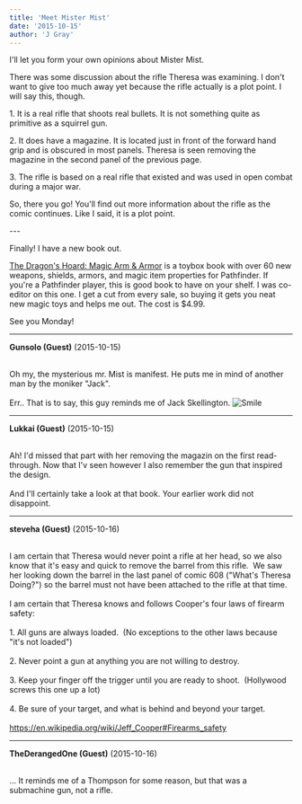 ```yaml
---
title: 'Meet Mister Mist'
date: '2015-10-15'
author: 'J Gray'
---
```


<p>I'll let you form your own opinions about Mister Mist.</p><p>There was some discussion about the rifle Theresa was examining. I don't want to give too much away yet because the rifle actually is a plot point. I will say this, though.</p><p>1. It is a real rifle that shoots real bullets. It is not something quite as primitive as a squirrel gun.</p><p>2. It does have a magazine. It is located just in front of the forward hand grip and is obscured in most panels. Theresa is seen removing the magazine in the second panel of the previous page.</p><p>3. The rifle is based on a real rifle that existed and was used in open combat during a major war.</p><p>So, there you go! You'll find out more information about the rifle as the comic continues. Like I said, it is a plot point.</p><p>---</p><p>Finally! I have a new book out.</p><p><a href="http://drivethrurpg.com/product/161132/The-Dragons-Hoard-Magic-Arms--Armor" target="_blank">The Dragon's Hoard: Magic Arm &amp; Armor</a> is a toybox book with over 60 new weapons, shields, armors, and magic item properties for Pathfinder. If you're a Pathfinder player, this is good book to have on your shelf. I was co-editor on this one. I get a cut from every sale, so buying it gets you neat new magic toys and helps me out. The cost is $4.99.</p><p>See you Monday!</p>

---
**Gunsolo (Guest)** (2015-10-15)

<br> Oh my, the mysterious mr. Mist is manifest. He puts me in mind of another man by the moniker "Jack".  <br><br>Err..  That is to say, this guy reminds me of Jack Skellington. <img src="//smilies/smile.gif" alt="Smile" border="0">

---
**Lukkai (Guest)** (2015-10-15)

<br> Ah! I'd missed that part with her removing the magazin on the first read-through. Now that I'v seen however I also remember the gun that inspired the design.<br><br>And I'll certainly take a look at that book. Your earlier work did not disappoint.<br>

---
**steveha (Guest)** (2015-10-16)

<br> I am certain that Theresa would never point a rifle at her head, so we also know that it's easy and quick to remove the barrel from this rifle.&nbsp; We saw her looking down the barrel in the last panel of comic 608 ("What's Theresa Doing?") so the barrel must not have been attached to the rifle at that time.<br><br>I am certain that Theresa knows and follows Cooper's four laws of firearm safety:<br><br>1. All guns are always loaded.&nbsp; (No exceptions to the other laws because "it's not loaded")<br><br>2. Never point a gun at anything you are not willing to destroy.<br><br>3. Keep your finger off the trigger until you are ready to shoot.&nbsp; (Hollywood screws this one up a lot)<br><br>4. Be sure of your target, and what is behind and beyond your target.<br><br>https://en.wikipedia.org/wiki/Jeff_Cooper#Firearms_safety<br>

---
**TheDerangedOne (Guest)** (2015-10-16)

<br> ... It reminds me of a Thompson for some reason, but that was a submachine gun, not a rifle.


